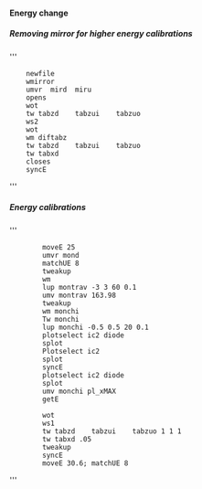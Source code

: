 
#### Energy change

##### Removing mirror for higher energy calibrations

'''

        newfile 
        wmirror
        umvr  mird  miru    
        opens
        wot
        tw tabzd    tabzui    tabzuo  
        ws2
        wot
        wm diftabz
        tw tabzd    tabzui    tabzuo  
        tw tabxd
        closes
        syncE

'''


##### Energy calibrations


'''

            moveE 25
            umvr mond
            matchUE 8
            tweakup
            wm
            lup montrav -3 3 60 0.1
            umv montrav 163.98
            tweakup
            wm monchi
            Tw monchi
            lup monchi -0.5 0.5 20 0.1
            plotselect ic2 diode
            splot
            Plotselect ic2
            splot
            syncE
            plotselect ic2 diode
            splot
            umv monchi pl_xMAX
            getE

            wot
            ws1
            tw tabzd    tabzui    tabzuo 1 1 1
            tw tabxd .05
            tweakup
            syncE
            moveE 30.6; matchUE 8


'''


